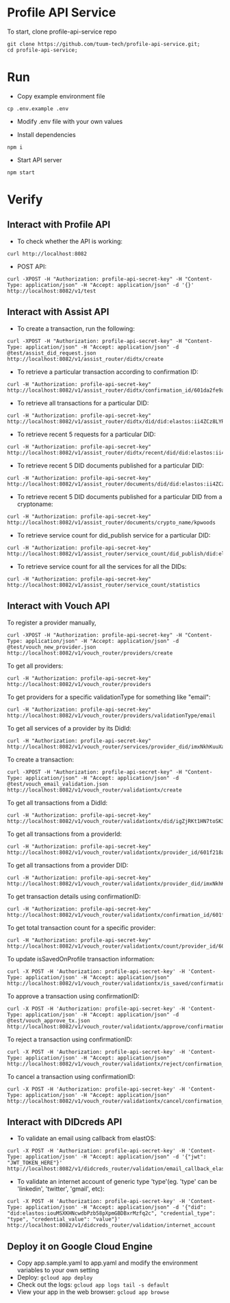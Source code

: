 # Profile API Service

To start, clone profile-api-service repo

```
git clone https://github.com/tuum-tech/profile-api-service.git;
cd profile-api-service;
```

# Run

- Copy example environment file

```
cp .env.example .env
```

- Modify .env file with your own values

- Install dependencies

```
npm i
```

- Start API server

```
npm start
```

# Verify

## Interact with Profile API

- To check whether the API is working:

```
curl http://localhost:8082
```

- POST API:

```
curl -XPOST -H "Authorization: profile-api-secret-key" -H "Content-Type: application/json" -H "Accept: application/json" -d '{}' http://localhost:8082/v1/test
```

## Interact with Assist API

- To create a transaction, run the following:

```
curl -XPOST -H "Authorization: profile-api-secret-key" -H "Content-Type: application/json" -H "Accept: application/json" -d @test/assist_did_request.json http://localhost:8082/v1/assist_router/didtx/create
```

- To retrieve a particular transaction according to confirmation ID:

```
curl -H "Authorization: profile-api-secret-key" http://localhost:8082/v1/assist_router/didtx/confirmation_id/601da2fe9af94bb593b96710
```

- To retrieve all transactions for a particular DID:

```
curl -H "Authorization: profile-api-secret-key" http://localhost:8082/v1/assist_router/didtx/did/did:elastos:ii4ZCz8LYRHax3YB79SWJcMM2hjaHT35KN
```

- To retrieve recent 5 requests for a particular DID:

```
curl -H "Authorization: profile-api-secret-key" http://localhost:8082/v1/assist_router/didtx/recent/did/did:elastos:ii4ZCz8LYRHax3YB79SWJcMM2hjaHT35KN
```

- To retrieve recent 5 DID documents published for a particular DID:

```
curl -H "Authorization: profile-api-secret-key" http://localhost:8082/v1/assist_router/documents/did/did:elastos:ii4ZCz8LYRHax3YB79SWJcMM2hjaHT35KN
```

- To retrieve recent 5 DID documents published for a particular DID from a cryptoname:

```
curl -H "Authorization: profile-api-secret-key" http://localhost:8082/v1/assist_router/documents/crypto_name/kpwoods
```

- To retrieve service count for did_publish service for a particular DID:

```
curl -H "Authorization: profile-api-secret-key" http://localhost:8082/v1/assist_router/service_count/did_publish/did:elastos:ii4ZCz8LYRHax3YB79SWJcMM2hjaHT35KN
```

- To retrieve service count for all the services for all the DIDs:

```
curl -H "Authorization: profile-api-secret-key" http://localhost:8082/v1/assist_router/service_count/statistics
```

## Interact with Vouch API

To register a provider manually,

```
curl -XPOST -H "Authorization: profile-api-secret-key" -H "Content-Type: application/json" -H "Accept: application/json" -d @test/vouch_new_provider.json http://localhost:8082/v1/vouch_router/providers/create
```

To get all providers:

```
curl -H "Authorization: profile-api-secret-key" http://localhost:8082/v1/vouch_router/providers
```

To get providers for a specific validationType for something like "email":

```
curl -H "Authorization: profile-api-secret-key" http://localhost:8082/v1/vouch_router/providers/validationType/email
```

To get all services of a provider by its DidId:

```
curl -H "Authorization: profile-api-secret-key" http://localhost:8082/v1/vouch_router/services/provider_did/imxNkhKuuXaefyFKQuzFnkfRdedDVLYmKV
```

To create a transaction:

```
curl -XPOST -H "Authorization: profile-api-secret-key" -H "Content-Type: application/json" -H "Accept: application/json" -d @test/vouch_email_validation.json http://localhost:8082/v1/vouch_router/validationtx/create
```

To get all transactions from a DidId:

```
curl -H "Authorization: profile-api-secret-key" http://localhost:8082/v1/vouch_router/validationtx/did/igZjRKt1HN7toSK3ZPZmNy5NuhfKDhzkUy
```

To get all transactions from a providerId:

```
curl -H "Authorization: profile-api-secret-key" http://localhost:8082/v1/vouch_router/validationtx/provider_id/601f218a1d7678f69a74e866
```

To get all transactions from a provider DID:

```
curl -H "Authorization: profile-api-secret-key" http://localhost:8082/v1/vouch_router/validationtx/provider_did/imxNkhKuuXaefyFKQuzFnkfRdedDVLYmKV
```

To get transaction details using confirmationID:

```
curl -H "Authorization: profile-api-secret-key" http://localhost:8082/v1/vouch_router/validationtx/confirmation_id/601f23ada1fb97d4298f0cb2
```

To get total transaction count for a specific provider:

```
curl -H "Authorization: profile-api-secret-key" http://localhost:8082/v1/vouch_router/validationtx/count/provider_id/601f218a1d7678f69a74e866
```

To update isSavedOnProfile transaction information:

```
curl -X POST -H 'Authorization: profile-api-secret-key' -H 'Content-Type: application/json' -H "Accept: application/json" http://localhost:8082/v1/vouch_router/validationtx/is_saved/confirmation_id/601f23ada1fb97d4298f0cb2
```

To approve a transaction using confirmationID:

```
curl -X POST -H 'Authorization: profile-api-secret-key' -H 'Content-Type: application/json' -H "Accept: application/json" -d @test/vouch_approve_tx.json http://localhost:8082/v1/vouch_router/validationtx/approve/confirmation_id/601f23ada1fb97d4298f0cb2
```

To reject a transaction using confirmationID:

```
curl -X POST -H 'Authorization: profile-api-secret-key' -H 'Content-Type: application/json' -H "Accept: application/json" http://localhost:8082/v1/vouch_router/validationtx/reject/confirmation_id/601f23ada1fb97d4298f0cb2
```

To cancel a transaction using confirmationID:

```
curl -X POST -H 'Authorization: profile-api-secret-key' -H 'Content-Type: application/json' -H "Accept: application/json" http://localhost:8082/v1/vouch_router/validationtx/cancel/confirmation_id/601f23ada1fb97d4298f0cb2
```

## Interact with DIDcreds API

- To validate an email using callback from elastOS:

```
curl -X POST -H 'Authorization: profile-api-secret-key' -H 'Content-Type: application/json' -H "Accept: application/json" -d '{"jwt": "JWT_TOKEN_HERE"}' http://localhost:8082/v1/didcreds_router/validation/email_callback_elastos
```

- To validate an internet account of generic type 'type'(eg. 'type' can be 'linkedin', 'twitter', 'gmail', etc):

```
curl -X POST -H 'Authorization: profile-api-secret-key' -H 'Content-Type: application/json' -H "Accept: application/json" -d '{"did": "did:elastos:iouMSXKHNcwdbPzb58pXpmGBDBxrMzfq2c", "credential_type": "type", "credential_value": "value"}' http://localhost:8082/v1/didcreds_router/validation/internet_account
```

## Deploy it on Google Cloud Engine

- Copy app.sample.yaml to app.yaml and modify the environment variables to your own setting
- Deploy: `gcloud app deploy`
- Check out the logs: `gcloud app logs tail -s default`
- View your app in the web browser: `gcloud app browse`
